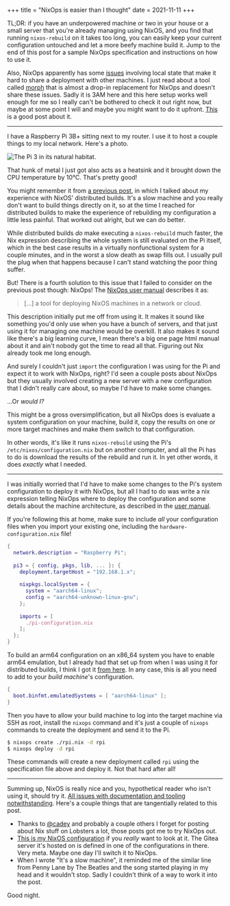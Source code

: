 +++
title = "NixOps is easier than I thought"
date = 2021-11-11
+++

TL;DR: if you have an underpowered machine or two in your house or a small server that you're already managing using NixOS, and you find that running `nixos-rebuild` on it takes too long, you can easily keep your current configuration untouched and let a more beefy machine build it. Jump to the end of this post for a sample NixOps specification and instructions on how to use it.

Also, NixOps apparently has some [issues](https://news.ycombinator.com/item?id=20324608) involving local state that make it hard to share a deployment with other machines. I just read about a tool called [morph](https://github.com/DBCDK/morph) that is almost a drop-in replacement for NixOps and doesn't share these issues. Sadly it is 3AM here and this here setup works well enough for me so I really can't be bothered to check it out right now, but maybe at some point I will and maybe you might want to do it upfront. [This](https://christine.website/blog/morph-setup-2021-04-25) is a good post about it.

---

I have a Raspberry Pi 3B+ sitting next to my router. I use it to host a couple things to my local network. Here's a photo.

![The Pi 3 in its natural habitat.](pi.gif)

That hunk of metal I just got also acts as a heatsink and it brought down the CPU temperature by 10°C. That's pretty good!

You might remember it from [a previous post](https://sgt.hootr.club/molten-matter/nix-distributed-builds/), in which I talked about my experience with NixOS' distributed builds. It's a slow machine and you really don't want to build things directly on it, so at the time I reached for distributed builds to make the experience of rebuilding my configuration a little less painful. That worked out alright, but we can do better.

While distributed builds *do* make executing a `nixos-rebuild` much faster, the Nix expression describing the whole system is still evaluated on the Pi itself, which in the best case results in a virtually nonfunctional system for a couple minutes, and in the worst a slow death as swap fills out. I usually pull the plug when that happens because I can't stand watching the poor thing suffer.

But! There is a fourth solution to this issue that I failed to consider on the previous post though: NixOps! The [NixOps user manual](https://releases.nixos.org/nixops/latest/manual/manual.html#chap-introduction) describes it as:

> [...] a tool for deploying NixOS machines in a network or cloud.

This description initially put me off from using it. It makes it sound like something you'd only use when you have a bunch of servers, and that just using it for managing one machine would be overkill. It also makes it sound like there's a big learning curve, I mean there's a big one page html manual about it and ain't nobody got the time to read all that. Figuring out Nix already took me long enough.

And surely I couldn't just `import` the configuration I was using for the Pi and expect it to work with NixOps, right? I'd seen a couple posts about NixOps but they usually involved creating a new server with a new configuration that I didn't really care about, so maybe I'd have to make some changes.

...Or *would I?*

This might be a gross oversimplification, but all NixOps does is evaluate a system configuration on your machine, build it, copy the results on one or more target machines and make them switch to that configuration.

In other words, it's like it runs `nixos-rebuild` using the Pi's `/etc/nixos/configuration.nix` but on another computer, and all the Pi has to do is download the results of the rebuild and run it. In yet other words, it does *exactly* what I needed.

---

I was initially worried that I'd have to make some changes to the Pi's system configuration to deploy it with NixOps, but all I had to do was write a nix expression telling NixOps where to deploy the configuration and some details about the machine architecture, as described in the [user manual](https://releases.nixos.org/nixops/latest/manual/manual.html#sec-deploying-to-physical-nixos).

If you're following this at home, make sure to include *all* your configuration files when you import your existing one, including the `hardware-configuration.nix` file!

```nix
{
  network.description = "Raspberry Pi";
  
  pi3 = { config, pkgs, lib, ... }: {
    deployment.targetHost = "192.168.1.x";
    
    nixpkgs.localSystem = {
      system = "aarch64-linux";
      config = "aarch64-unknown-linux-gnu";
    };
    
    imports = [
      ./pi-configuration.nix
    ];
  };
}
```

To build an arm64 configuration on an x86_64 system you have to enable arm64 emulation, but I already had that set up from when I was using it for distributed builds, I think I got it [from here](https://nixos.wiki/wiki/NixOS_on_ARM#Compiling_through_QEMU). In any case, this is all you need to add to your *build machine*'s configuration.

```nix
{
  boot.binfmt.emulatedSystems = [ "aarch64-linux" ];
}
```

Then you have to allow your build machine to log into the target machine via SSH as root, install the `nixops` command and it's just a couple of `nixops` commands to create the deployment and send it to the Pi.

```bash
$ nixops create ./rpi.nix -d rpi
$ nixops deploy -d rpi
```

These commands will create a new deployment called `rpi` using the specification file above and deploy it. Not that hard after all!

---

Summing up, NixOS is really nice and you, hypothetical reader who isn't using it, should try it. [All issues with documentation and tooling notwithstanding](https://christine.website/talks/nixos-pain-2021-11-10). Here's a couple things that are tangentially related to this post.

* Thanks to [@cadey](https://christine.website/) and probably a couple others I forget for posting about Nix stuff on Lobsters a lot, those posts got me to try NixOps out.
* [This is my NixOS configuration](https://kirarin.hootr.club/git/steinuil/nixos-config) if you *really* want to look at it. The Gitea server it's hosted on is defined in one of the configurations in there. Very meta. Maybe one day I'll switch it to NixOps.
* When I wrote "It's a slow machine", it reminded me of the similar line from Penny Lane by The Beatles and the song started playing in my head and it wouldn't stop. Sadly I couldn't think of a way to work it into the post.

Good night.

